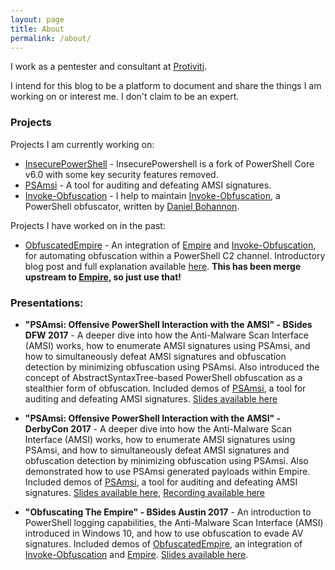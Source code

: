 ```yaml
---
layout: page
title: About
permalink: /about/
---
```


I work as a pentester and consultant at [Protiviti](https://www.protiviti.com/).

I intend for this blog to be a platform to document and share the things I am working on or interest me. I don't claim to be an expert.

### Projects

Projects I am currently working on:

* [InsecurePowerShell](https://github.com/cobbr/InsecurePowershell) - InsecurePowershell is a fork of PowerShell Core v6.0 with some key security features removed.
* [PSAmsi](https://github.com/cobbr/PSAmsi) - A tool for auditing and defeating AMSI signatures.
* [Invoke-Obfuscation](https://github.com/danielbohannon/Invoke-Obfuscation) - I help to maintain [Invoke-Obfuscation](https://github.com/danielbohannon/Invoke-Obfuscation), a PowerShell obfuscator, written by [Daniel Bohannon](https://twitter.com/danielhbohannon).

Projects I have worked on in the past:

* [ObfuscatedEmpire](https://github.com/cobbr/ObfuscatedEmpire) - An integration of [Empire](https://github.com/EmpireProject/Empire) and [Invoke-Obfuscation](https://github.com/danielbohannon/Invoke-Obfuscation), for automating obfuscation within a PowerShell C2 channel. Introductory blog post and full explanation available [here]({{site.baseurl}}/ObfuscatedEmpire.html). **This has been merge upstream to [Empire](https://github.com/EmpireProject/Empire), so just use that!**

### Presentations:

* **"PSAmsi: Offensive PowerShell Interaction with the AMSI" - BSides DFW 2017** - A deeper dive into how the Anti-Malware Scan Interface (AMSI) works, how to enumerate AMSI signatures using PSAmsi, and how to simultaneously defeat AMSI signatures and obfuscation detection by minimizing obfuscation using PSAmsi. Also introduced the concept of AbstractSyntaxTree-based PowerShell obfuscation as a stealthier form of obfuscation. Included demos of [PSAmsi](https://github.com/cobbr/PSAmsi), a tool for auditing and defeating AMSI signatures. [Slides available here](https://github.com/cobbr/slides/blob/master/BSides/DFW/PSAmsi%20-%20Offensive%20PowerShell%20Interaction%20with%20the%20AMSI.pdf)

* **"PSAmsi: Offensive PowerShell Interaction with the AMSI" - DerbyCon 2017** - A deeper dive into how the Anti-Malware Scan Interface (AMSI) works, how to enumerate AMSI signatures using PSAmsi, and how to simultaneously defeat AMSI signatures and obfuscation detection by minimizing obfuscation using PSAmsi. Also demonstrated how to use PSAmsi generated payloads within Empire. Included demos of [PSAmsi](https://github.com/cobbr/PSAmsi), a tool for auditing and defeating AMSI signatures. [Slides available here](https://github.com/cobbr/slides/blob/master/DerbyCon/PSAmsi%20-%20Offensive%20PowerShell%20Interaction%20with%20the%20AMSI.pdf), [Recording available here](https://www.youtube.com/watch?v=rEFyalXfQWk)

* **"Obfuscating The Empire" - BSides Austin 2017** - An introduction to PowerShell logging capabilities, the Anti-Malware Scan Interface (AMSI) introduced in Windows 10, and how to use obfuscation to evade AV signatures. Included demos of [ObfuscatedEmpire](https://github.com/cobbr/ObfuscatedEmpire), an integration of [Invoke-Obfuscation](https://github.com/danielbohannon/Invoke-Obfuscation) and [Empire](https://github.com/EmpireProject/Empire). [Slides available here](https://github.com/cobbr/slides/blob/master/BSides/Austin/Obfuscating%20The%20Empire.pdf).
